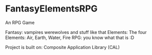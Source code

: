 FantasyElementsRPG
==================

An RPG Game

Fantasy: vampires werewolves and stuff like that
Elements: The four Elements: Air, Earth, Water, Fire
RPG: you know what that is :D

Project is built on: Composite Application Library (CAL)
